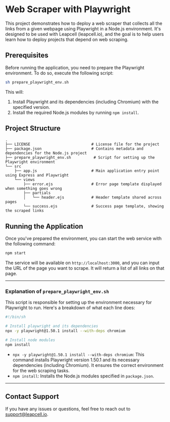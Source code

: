 # Web Scraper with Playwright

This project demonstrates how to deploy a web scraper that collects all the links from a given webpage using Playwright in a Node.js environment. It's designed to be used with Leapcell (leapcell.io), and the goal is to help users learn how to deploy projects that depend on web scraping.

## Prerequisites

Before running the application, you need to prepare the Playwright environment. To do so, execute the following script:

```bash
sh prepare_playwright_env.sh
```

This will:

1. Install Playwright and its dependencies (including Chromium) with the specified version.
2. Install the required Node.js modules by running `npm install`.

## Project Structure

```plaintext
.
├── LICENSE                           # License file for the project
├── package.json                      # Contains metadata and dependencies for the Node.js project
├── prepare_playwright_env.sh          # Script for setting up the Playwright environment
└── src
    ├── app.js                        # Main application entry point using Express and Playwright
    └── views
        ├── error.ejs                 # Error page template displayed when something goes wrong
        ├── partials
        │   └── header.ejs            # Header template shared across pages
        └── success.ejs               # Success page template, showing the scraped links
```

## Running the Application

Once you've prepared the environment, you can start the web service with the following command:

```bash
npm start
```

The service will be available on `http://localhost:3000`, and you can input the URL of the page you want to scrape. It will return a list of all links on that page.

---

### Explanation of `prepare_playwright_env.sh`

This script is responsible for setting up the environment necessary for Playwright to run. Here's a breakdown of what each line does:

```bash
#!/bin/sh

# Install playwright and its dependencies
npx -y playwright@1.50.1 install --with-deps chromium

# Install node modules
npm install
```

- `npx -y playwright@1.50.1 install --with-deps chromium`: This command installs Playwright version 1.50.1 and its necessary dependencies (including Chromium). It ensures the correct environment for the web scraping tasks.
- `npm install`: Installs the Node.js modules specified in `package.json`.

---

## Contact Support

If you have any issues or questions, feel free to reach out to support@leapcell.io.
